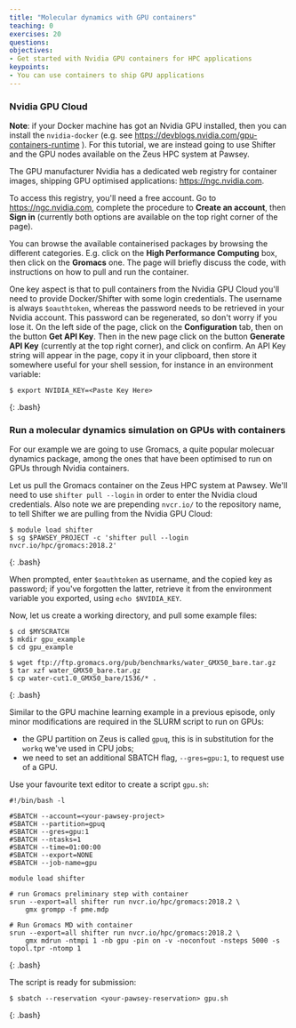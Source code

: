 ```yaml
---
title: "Molecular dynamics with GPU containers"
teaching: 0
exercises: 20
questions:
objectives:
- Get started with Nvidia GPU containers for HPC applications
keypoints:
- You can use containers to ship GPU applications
---
```


### Nvidia GPU Cloud ###

**Note**: if your Docker machine has got an Nvidia GPU installed, then you can install the `nvidia-docker` (e.g. see <https://devblogs.nvidia.com/gpu-containers-runtime> ). For this tutorial, we are instead going to use Shifter and the GPU nodes available on the Zeus HPC system at Pawsey.

The GPU manufacturer Nvidia has a dedicated web registry for container images, shipping GPU optimised applications: <https://ngc.nvidia.com>.

To access this registry, you'll need a free account. Go to <https://ngc.nvidia.com>, complete the procedure to **Create an account**, then **Sign in** (currently both options are available on the top right corner of the page).

You can browse the available containerised packages by browsing the different categories. E.g. click on the **High Performance Computing** box, then click on the **Gromacs** one. The page will briefly discuss the code, with instructions on how to pull and run the container.

One key aspect is that to pull containers from the Nvidia GPU Cloud you'll need to provide Docker/Shifter with some login credentials. The username is always `$oauthtoken`, whereas the password needs to be retrieved in your Nvidia account. This password can be regenerated, so don't worry if you lose it. On the left side of the page, click on the **Configuration** tab, then on the button **Get API Key**. Then in the new page click on the button **Generate API Key** (currently at the top right corner), and click on confirm. An API Key string will appear in the page, copy it in your clipboard, then store it somewhere useful for your shell session, for instance in an environment variable:

```
$ export NVIDIA_KEY=<Paste Key Here>
```
{: .bash}

### Run a molecular dynamics simulation on GPUs with containers ### 

For our example we are going to use Gromacs, a quite popular molecuar dynamics package, among the ones that have been optimised to run on GPUs through Nvidia containers.

Let us pull the Gromacs container on the Zeus HPC system at Pawsey. We'll need to use `shifter pull --login` in order to enter the Nvidia cloud credentials. Also note we are prepending `nvcr.io/` to the repository name, to tell Shifter we are pulling from the Nvidia GPU Cloud:

```
$ module load shifter
$ sg $PAWSEY_PROJECT -c 'shifter pull --login nvcr.io/hpc/gromacs:2018.2'
```
{: .bash}

When prompted, enter `$oauthtoken` as username, and the copied key as password; if you've forgotten the latter, retrieve it from the environment variable you exported, using `echo $NVIDIA_KEY`.

Now, let us create a working directory, and pull some example files:

```
$ cd $MYSCRATCH
$ mkdir gpu_example
$ cd gpu_example

$ wget ftp://ftp.gromacs.org/pub/benchmarks/water_GMX50_bare.tar.gz
$ tar xzf water_GMX50_bare.tar.gz
$ cp water-cut1.0_GMX50_bare/1536/* .
```
{: .bash}

Similar to the GPU machine learning example in a previous episode, only minor modifications are required in the SLURM script to run on GPUs:

* the GPU partition on Zeus is called `gpuq`, this is in substitution for the `workq` we've used in CPU jobs;
* we need to set an additional SBATCH flag, `--gres=gpu:1`, to request use of a GPU.

Use your favourite text editor to create a script `gpu.sh`:

```
#!/bin/bash -l

#SBATCH --account=<your-pawsey-project>
#SBATCH --partition=gpuq
#SBATCH --gres=gpu:1
#SBATCH --ntasks=1
#SBATCH --time=01:00:00
#SBATCH --export=NONE
#SBATCH --job-name=gpu

module load shifter

# run Gromacs preliminary step with container
srun --export=all shifter run nvcr.io/hpc/gromacs:2018.2 \
    gmx grompp -f pme.mdp

# Run Gromacs MD with container
srun --export=all shifter run nvcr.io/hpc/gromacs:2018.2 \
    gmx mdrun -ntmpi 1 -nb gpu -pin on -v -noconfout -nsteps 5000 -s topol.tpr -ntomp 1
```
{: .bash}

The script is ready for submission:

```
$ sbatch --reservation <your-pawsey-reservation> gpu.sh
```
{: .bash}

